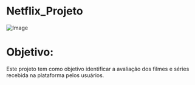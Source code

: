 # Netflix_Projeto


![Image](https://github.com/user-attachments/assets/92a57649-1756-4549-852d-cb4b73703e9f)






# Objetivo:

Este projeto tem como objetivo identificar a avaliação dos filmes e séries recebida na plataforma pelos usuários.
